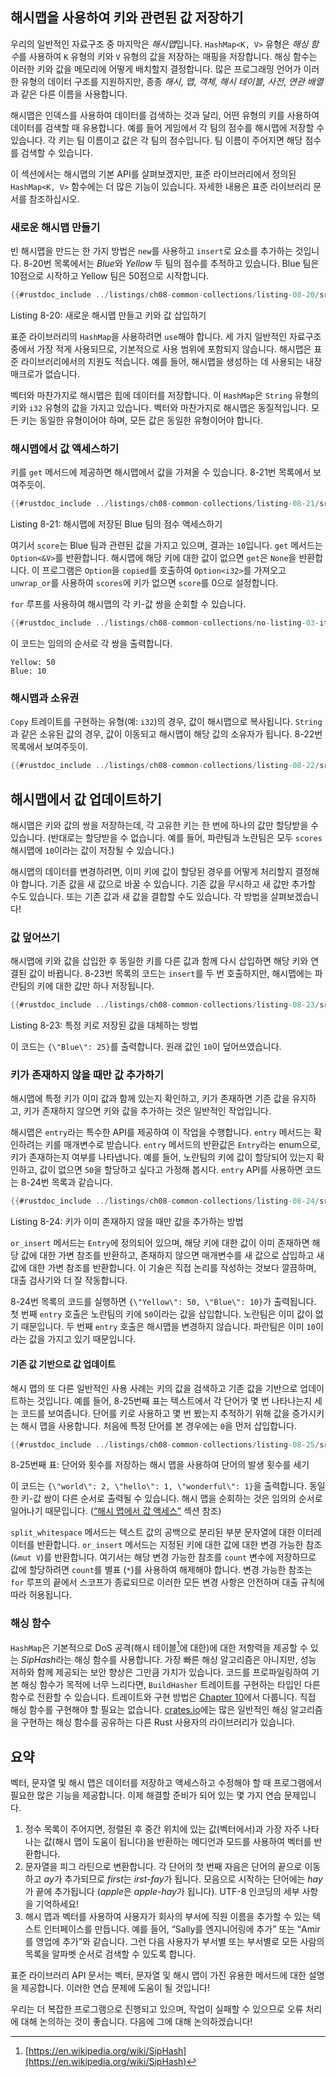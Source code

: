 ## 해시맵을 사용하여 키와 관련된 값 저장하기

우리의 일반적인 자료구조 중 마지막은 *해시맵*입니다. `HashMap<K, V>` 유형은 *해싱 함수*를 사용하여 `K` 유형의 키와 `V` 유형의 값을 저장하는 매핑을 저장합니다. 해싱 함수는 이러한 키와 값을 메모리에 어떻게 배치할지 결정합니다.
많은 프로그래밍 언어가 이러한 유형의 데이터 구조를 지원하지만, 종종 *해시*, *맵*, *객체*, *해시 테이블*, *사전*, *연관 배열*과 같은 다른 이름을 사용합니다.

해시맵은 인덱스를 사용하여 데이터를 검색하는 것과 달리, 어떤 유형의 키를 사용하여 데이터를 검색할 때 유용합니다. 예를 들어 게임에서 각 팀의 점수를 해시맵에 저장할 수 있습니다. 각 키는 팀 이름이고 값은 각 팀의 점수입니다. 팀 이름이 주어지면 해당 점수를 검색할 수 있습니다.

이 섹션에서는 해시맵의 기본 API를 살펴보겠지만, 표준 라이브러리에서 정의된 `HashMap<K, V>` 함수에는 더 많은 기능이 있습니다. 자세한 내용은 표준 라이브러리 문서를 참조하십시오.

### 새로운 해시맵 만들기

빈 해시맵을 만드는 한 가지 방법은 `new`를 사용하고 `insert`로 요소를 추가하는 것입니다. 8-20번 목록에서는 *Blue*와 *Yellow* 두 팀의 점수를 추적하고 있습니다. Blue 팀은 10점으로 시작하고 Yellow 팀은 50점으로 시작합니다.

```rust
{{#rustdoc_include ../listings/ch08-common-collections/listing-08-20/src/main.rs:here}}
```

Listing 8-20: 새로운 해시맵 만들고 키와 값 삽입하기

표준 라이브러리의 `HashMap`을 사용하려면 `use`해야 합니다. 세 가지 일반적인 자료구조 중에서 가장 적게 사용되므로, 기본적으로 사용 범위에 포함되지 않습니다.
해시맵은 표준 라이브러리에서의 지원도 적습니다. 예를 들어, 해시맵을 생성하는 데 사용되는 내장 매크로가 없습니다.

벡터와 마찬가지로 해시맵은 힙에 데이터를 저장합니다. 이 `HashMap`은 `String` 유형의 키와 `i32` 유형의 값을 가지고 있습니다. 벡터와 마찬가지로 해시맵은 동질적입니다. 모든 키는 동일한 유형이어야 하며, 모든 값은 동일한 유형이어야 합니다.

### 해시맵에서 값 액세스하기

키를 `get` 메서드에 제공하면 해시맵에서 값을 가져올 수 있습니다. 8-21번 목록에서 보여주듯이.

```rust
{{#rustdoc_include ../listings/ch08-common-collections/listing-08-21/src/main.rs:here}}
```

Listing 8-21: 해시맵에 저장된 Blue 팀의 점수 액세스하기

여기서 `score`는 Blue 팀과 관련된 값을 가지고 있으며, 결과는 `10`입니다. `get` 메서드는 `Option<&V>`를 반환합니다. 해시맵에 해당 키에 대한 값이 없으면 `get`은 `None`을 반환합니다. 이 프로그램은 `Option`을 `copied`를 호출하여 `Option<i32>`를 가져오고 `unwrap_or`를 사용하여 `scores`에 키가 없으면 `score`를 0으로 설정합니다.

`for` 루프를 사용하여 해시맵의 각 키-값 쌍을 순회할 수 있습니다.

```rust
{{#rustdoc_include ../listings/ch08-common-collections/no-listing-03-iterate-over-hashmap/src/main.rs:here}}
```

이 코드는 임의의 순서로 각 쌍을 출력합니다.

```text
Yellow: 50
Blue: 10
```

### 해시맵과 소유권

`Copy` 트레이트를 구현하는 유형(예: `i32`)의 경우, 값이 해시맵으로 복사됩니다. `String`과 같은 소유된 값의 경우, 값이 이동되고 해시맵이 해당 값의 소유자가 됩니다. 8-22번 목록에서 보여주듯이.

```rust
{{#rustdoc_include ../listings/ch08-common-collections/listing-08-22/src/main.rs:here}}
```

## 해시맵에서 값 업데이트하기

해시맵은 키와 값의 쌍을 저장하는데, 각 고유한 키는 한 번에 하나의 값만 할당받을 수 있습니다. (반대로는 할당받을 수 없습니다. 예를 들어, 파란팀과 노란팀은 모두 `scores` 해시맵에 `10`이라는 값이 저장될 수 있습니다.)

해시맵의 데이터를 변경하려면, 이미 키에 값이 할당된 경우를 어떻게 처리할지 결정해야 합니다. 기존 값을 새 값으로 바꿀 수 있습니다. 기존 값을 무시하고 새 값만 추가할 수도 있습니다. 또는 기존 값과 새 값을 결합할 수도 있습니다. 각 방법을 살펴보겠습니다!

### 값 덮어쓰기

해시맵에 키와 값을 삽입한 후 동일한 키를 다른 값과 함께 다시 삽입하면 해당 키와 연결된 값이 바뀝니다. 8-23번 목록의 코드는 `insert`를 두 번 호출하지만, 해시맵에는 파란팀의 키에 대한 값만 하나 저장됩니다.

```rust
{{#rustdoc_include ../listings/ch08-common-collections/listing-08-23/src/main.rs:here}}
```

Listing 8-23: 특정 키로 저장된 값을 대체하는 방법

이 코드는 `{\"Blue\": 25}`를 출력합니다. 원래 값인 `10`이 덮어쓰였습니다.

### 키가 존재하지 않을 때만 값 추가하기

해시맵에 특정 키가 이미 값과 함께 있는지 확인하고, 키가 존재하면 기존 값을 유지하고, 키가 존재하지 않으면 키와 값을 추가하는 것은 일반적인 작업입니다.

해시맵은 `entry`라는 특수한 API를 제공하여 이 작업을 수행합니다. `entry` 메서드는 확인하려는 키를 매개변수로 받습니다. `entry` 메서드의 반환값은 `Entry`라는 enum으로, 키가 존재하는지 여부를 나타냅니다. 예를 들어, 노란팀의 키에 값이 할당되어 있는지 확인하고, 값이 없으면 `50`을 할당하고 싶다고 가정해 봅시다. `entry` API를 사용하면 코드는 8-24번 목록과 같습니다.

```rust
{{#rustdoc_include ../listings/ch08-common-collections/listing-08-24/src/main.rs:here}}
```

Listing 8-24: 키가 이미 존재하지 않을 때만 값을 추가하는 방법

`or_insert` 메서드는 `Entry`에 정의되어 있으며, 해당 키에 대한 값이 이미 존재하면 해당 값에 대한 가변 참조를 반환하고, 존재하지 않으면 매개변수를 새 값으로 삽입하고 새 값에 대한 가변 참조를 반환합니다. 이 기술은 직접 논리를 작성하는 것보다 깔끔하며, 대출 검사기와 더 잘 작동합니다.

8-24번 목록의 코드를 실행하면 `{\"Yellow\": 50, \"Blue\": 10}`가 출력됩니다. 첫 번째 `entry` 호출은 노란팀의 키에 `50`이라는 값을 삽입합니다. 노란팀은 이미 값이 없기 때문입니다. 두 번째 `entry` 호출은 해시맵을 변경하지 않습니다. 파란팀은 이미 `10`이라는 값을 가지고 있기 때문입니다.

#### 기존 값 기반으로 값 업데이트

해시 맵의 또 다른 일반적인 사용 사례는 키의 값을 검색하고 기존 값을 기반으로 업데이트하는 것입니다. 예를 들어, 8-25번째 표는 텍스트에서 각 단어가 몇 번 나타나는지 세는 코드를 보여줍니다. 단어를 키로 사용하고 몇 번 봤는지 추적하기 위해 값을 증가시키는 해시 맵을 사용합니다. 처음에 특정 단어를 본 경우에는 `0`을 먼저 삽입합니다.

```rust
{{#rustdoc_include ../listings/ch08-common-collections/listing-08-25/src/main.rs:here}}
```

8-25번째 표: 단어와 횟수를 저장하는 해시 맵을 사용하여 단어의 발생 횟수를 세기

이 코드는 `{\"world\": 2, \"hello\": 1, \"wonderful\": 1}`을 출력합니다. 동일한 키-값 쌍이 다른 순서로 출력될 수 있습니다. 해시 맵을 순회하는 것은 임의의 순서로 일어나기 때문입니다. ([“해시 맵에서 값 액세스”][access]<!-- ignore --> 섹션 참조)

`split_whitespace` 메서드는 텍스트 값의 공백으로 분리된 부분 문자열에 대한 이터레이터를 반환합니다. `or_insert` 메서드는 지정된 키에 대한 값에 대한 변경 가능한 참조 (`&mut V`)를 반환합니다. 여기서는 해당 변경 가능한 참조를 `count` 변수에 저장하므로 값에 할당하려면 `count`를 별표 (`*`)를 사용하여 해제해야 합니다. 변경 가능한 참조는 `for` 루프의 끝에서 스코프가 종료되므로 이러한 모든 변경 사항은 안전하며 대출 규칙에 따라 허용됩니다.

### 해싱 함수

`HashMap`은 기본적으로 DoS 공격(해시 테이블[^siphash]<!-- ignore -->에 대한)에 대한 저항력을 제공할 수 있는 *SipHash*라는 해싱 함수를 사용합니다. 가장 빠른 해싱 알고리즘은 아니지만, 성능 저하와 함께 제공되는 보안 향상은 그만큼 가치가 있습니다. 코드를 프로파일링하여 기본 해싱 함수가 목적에 너무 느리다면, `BuildHasher` 트레이트를 구현하는 타입인 다른 함수로 전환할 수 있습니다. 트레이트와 구현 방법은 [Chapter 10][traits]<!-- ignore -->에서 다룹니다. 직접 해싱 함수를 구현해야 할 필요는 없습니다. [crates.io](https://crates.io/)<!-- ignore -->에는 많은 일반적인 해싱 알고리즘을 구현하는 해싱 함수를 공유하는 다른 Rust 사용자의 라이브러리가 있습니다.

[^siphash]: [https://en.wikipedia.org/wiki/SipHash](https://en.wikipedia.org/wiki/SipHash)

## 요약

벡터, 문자열 및 해시 맵은 데이터를 저장하고 액세스하고 수정해야 할 때 프로그램에서 필요한 많은 기능을 제공합니다. 이제 해결할 준비가 되어 있는 몇 가지 연습 문제입니다.

1. 정수 목록이 주어지면, 정렬된 후 중간 위치에 있는 값(벡터에서)과 가장 자주 나타나는 값(해시 맵이 도움이 됩니다)을 반환하는 메디언과 모드를 사용하여 벡터를 반환합니다.
1. 문자열을 피그 라틴으로 변환합니다. 각 단어의 첫 번째 자음은 단어의 끝으로 이동하고 *ay*가 추가되므로 *first*는 *irst-fay*가 됩니다. 모음으로 시작하는 단어에는 *hay*가 끝에 추가됩니다 (*apple*은 *apple-hay*가 됩니다). UTF-8 인코딩의 세부 사항을 기억하세요!
1. 해시 맵과 벡터를 사용하여 사용자가 회사의 부서에 직원 이름을 추가할 수 있는 텍스트 인터페이스를 만듭니다. 예를 들어, “Sally를 엔지니어링에 추가” 또는 “Amir를 영업에 추가”와 같습니다. 그런 다음 사용자가 부서별 또는 부서별로 모든 사람의 목록을 알파벳 순서로 검색할 수 있도록 합니다.

표준 라이브러리 API 문서는 벡터, 문자열 및 해시 맵이 가진 유용한 메서드에 대한 설명을 제공합니다. 이러한 연습 문제에 도움이 될 것입니다!

우리는 더 복잡한 프로그램으로 진행되고 있으며, 작업이 실패할 수 있으므로 오류 처리에 대해 논의하는 것이 좋습니다. 다음에 그에 대해 논의하겠습니다!

[validating-references-with-lifetimes]:
ch10-03-lifetime-syntax.html#validating-references-with-lifetimes
[access]: #accessing-values-in-a-hash-map
[traits]: ch10-02-traits.html
